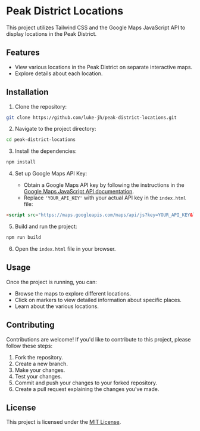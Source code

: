 # Peak District Locations

This project utilizes Tailwind CSS and the Google Maps JavaScript API to display locations in the Peak District.

## Features

- View various locations in the Peak District on separate interactive maps.
- Explore details about each location.

## Installation

1. Clone the repository:

```bash
git clone https://github.com/luke-jh/peak-district-locations.git
```

2. Navigate to the project directory:

```bash
cd peak-district-locations
```

3. Install the dependencies:

```bash
npm install
```

4. Set up Google Maps API Key:

   - Obtain a Google Maps API key by following the instructions in the [Google Maps JavaScript API documentation](https://developers.google.com/maps/documentation/javascript/get-api-key).
   - Replace `'YOUR_API_KEY'` with your actual API key in the `index.html` file:

```html
<script src="https://maps.googleapis.com/maps/api/js?key=YOUR_API_KEY&libraries=places"></script>
```

5. Build and run the project:

```bash
npm run build
```

6. Open the `index.html` file in your browser.

## Usage

Once the project is running, you can:

- Browse the maps to explore different locations.
- Click on markers to view detailed information about specific places.
- Learn about the various locations.

## Contributing

Contributions are welcome! If you'd like to contribute to this project, please follow these steps:

1. Fork the repository.
2. Create a new branch.
3. Make your changes.
4. Test your changes.
5. Commit and push your changes to your forked repository.
6. Create a pull request explaining the changes you've made.

## License

This project is licensed under the [MIT License](LICENSE).
